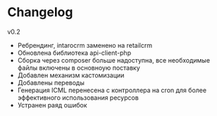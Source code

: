 Changelog
=========

v0.2

* Ребрендинг, intarocrm заменено на retailcrm
* Обновлена библиотека api-client-php
* Сборка через composer больше надоступна, все необходимые файлы включены в основноую поставку
* Добавлен механизм кастомизации
* Добавлены переводы
* Генерация ICML перенесена с контроллера на cron для более эффективного использования ресурсов
* Устранен раяд ошибок

